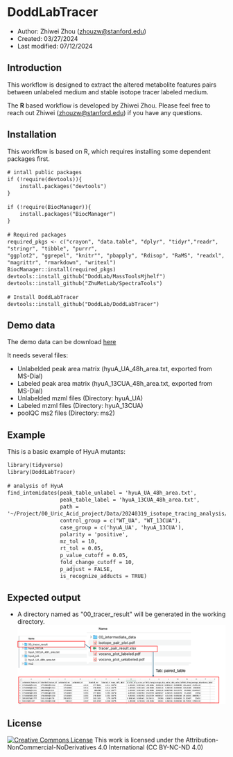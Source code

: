 # DoddLabTracer
- Author: Zhiwei Zhou (zhouzw@stanford.edu)
- Created: 03/27/2024
- Last modified: 07/12/2024

## Introduction
This workflow is designed to extract the altered metabolite features pairs between unlabeled medium and stable isotope tracer labeled medium.

The **R** based workflow is developed by Zhiwei Zhou. Please feel free to reach out Zhiwei (zhouzw@stanford.edu) if you have any questions.

## Installation
This workflow is based on R, which requires installing some dependent packages first. 

```
# intall public packages
if (!require(devtools)){
    install.packages("devtools")
}

if (!require(BiocManager)){
    install.packages("BiocManager")
}

# Required packages
required_pkgs <- c("crayon", "data.table", "dplyr", "tidyr","readr", "stringr", "tibble", "purrr",
"ggplot2", "ggrepel", "knitr"", "pbapply", "Rdisop", "RaMS", "readxl", "magrittr", "rmarkdown", "writexl")
BiocManager::install(required_pkgs)
devtools::install_github("DoddLab/MassToolsMjhelf")
devtools::install_github("ZhuMetLab/SpectraTools")

# Install DoddLabTracer
devtools::install_github("DoddLab/DoddLabTracer")
```


## Demo data
The demo data can be download [here](https://github.com/DoddLab/DoddLabTracer_DemoData)

It needs several files:

- Unlabelded peak area matrix (hyuA_UA_48h_area.txt, exported from MS-Dial)
- Labeled peak area matrix (hyuA_13CUA_48h_area.txt, exported from MS-Dial)
- Unlabelded mzml files (Directory: hyuA_UA)
- Labeled mzml files (Directory: hyuA_13CUA)
- poolQC ms2 files (Directory: ms2)
 
## Example
This is a basic example of HyuA mutants:
```
library(tidyverse)
library(DoddLabTracer)

# analysis of HyuA 
find_intemidates(peak_table_unlabel = 'hyuA_UA_48h_area.txt',
                 peak_table_label = 'hyuA_13CUA_48h_area.txt',
                 path = '~/Project/00_Uric_Acid_project/Data/20240319_isotope_tracing_analysis/hyuA/',
                 control_group = c("WT_UA", "WT_13CUA"),
                 case_group = c('hyuA_UA', 'hyuA_13CUA'),
                 polarity = 'positive',
                 mz_tol = 10,
                 rt_tol = 0.05,
                 p_value_cutoff = 0.05,
                 fold_change_cutoff = 10,
                 p_adjust = FALSE,
                 is_recognize_adducts = TRUE)

```

## Expected output
- A directory named as "00_tracer_result" will be generated in the working directory.
![](https://raw.githubusercontent.com/JustinZZW/blogImg/main/202407120715734.png)

## License
<a rel="license" href="https://creativecommons.org/licenses/by-nc-nd/4.0/"><img alt="Creative Commons License" style="border-width:0" src="https://i.creativecommons.org/l/by-nc-nd/4.0/88x31.png" /></a> 
This work is licensed under the Attribution-NonCommercial-NoDerivatives 4.0 International (CC BY-NC-ND 4.0)
